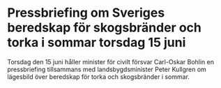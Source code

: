 # Pressbriefing om Sveriges beredskap för skogsbränder och torka i sommar torsdag 15 juni

Torsdag den 15 juni håller minister för civilt försvar Carl-Oskar Bohlin en pressbriefing tillsammans med landsbygdsminister Peter Kullgren om lägesbild över beredskap för torka och skogsbränder i sommar.
